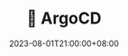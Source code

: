 ---
date: 2023-08-01T21:00:00+08:00
title: 🐙 ArgoCD
navWeight: 50 # Upper weight gets higher precedence, optional.
series:
  - Gitops
categories:
  - Kubernetes
---